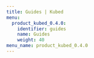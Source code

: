 ```yaml
---
title: Guides | Kubed
menu:
  product_kubed_0.4.0:
    identifier: guides
    name: Guides
    weight: 40
menu_name: product_kubed_0.4.0
---
```

